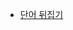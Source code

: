 - [단어 뒤집기](https://github.com/JangHyoGwang/TIL/edit/main/%EB%8B%A8%EC%96%B4%EB%92%A4%EC%A7%91%EA%B8%B0(9093).java) 
